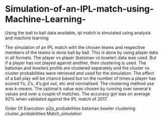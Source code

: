 # Simulation-of-an-IPL-match-using-Machine-Learning-
Using the ball to ball data available, ipl match is simulated using analysis and machine learning

The simulation of an IPL match with the chosen teams and respective members of the teams is done ball by ball.  This is done by using player data in all formats. The player vs player (batsman vs bowler) data was used. But if a player has not played against another, then clustering is used. The batsman and bowlers profile are clustered separately and the cluster vs cluster probabilities were retrieved and used for the simulation. The effect of a ball play will be chance based but on the number of times a player has scored 1’s, 2’s, 4’s,got out, etc and normalised.
The clustering method use was k-means. The optimal k value was chosen by running over several k values and over a couple of matches. The accuracy got was on average 92% when validated against the IPL match of 2017.

Order Of Execution:
p2p_probabilities
batsman
bowler
clustering
cluster_probabilities
Match_simulation
